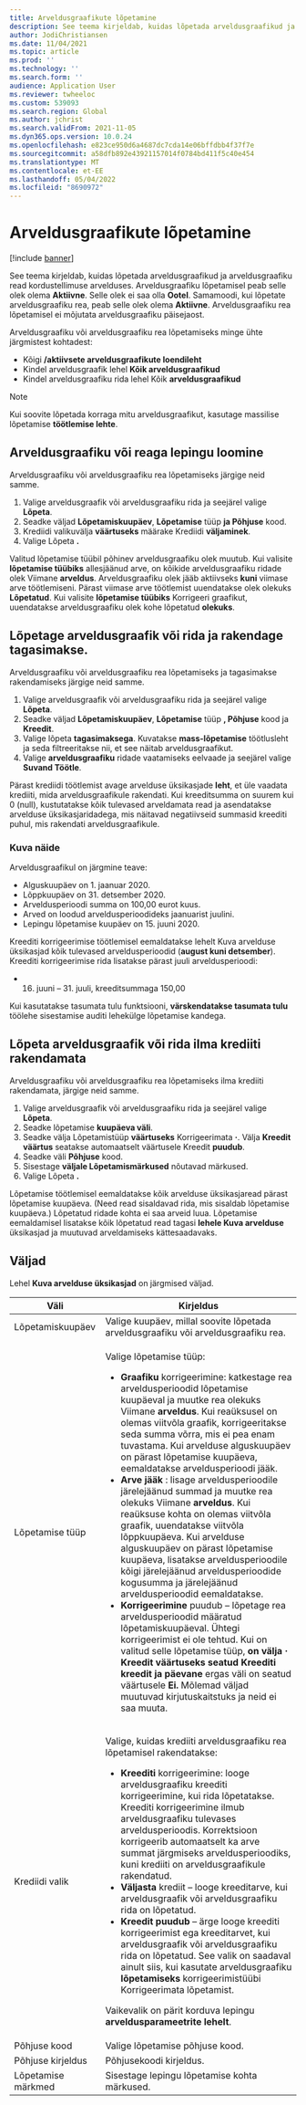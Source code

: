 ```yaml
---
title: Arveldusgraafikute lõpetamine
description: See teema kirjeldab, kuidas lõpetada arveldusgraafikud ja arveldusgraafiku read kordustellimuse arvelduses.
author: JodiChristiansen
ms.date: 11/04/2021
ms.topic: article
ms.prod: ''
ms.technology: ''
ms.search.form: ''
audience: Application User
ms.reviewer: twheeloc
ms.custom: 539093
ms.search.region: Global
ms.author: jchrist
ms.search.validFrom: 2021-11-05
ms.dyn365.ops.version: 10.0.24
ms.openlocfilehash: e823ce950d6a4687dc7cda14e06bffdbb4f37f7e
ms.sourcegitcommit: a58dfb892e43921157014f0784bd411f5c40e454
ms.translationtype: MT
ms.contentlocale: et-EE
ms.lasthandoff: 05/04/2022
ms.locfileid: "8690972"
---
```

# <a name="terminate-billing-schedules"></a>Arveldusgraafikute lõpetamine

[!include [banner](../includes/banner.md)]

See teema kirjeldab, kuidas lõpetada arveldusgraafikud ja arveldusgraafiku read kordustellimuse arvelduses. Arveldusgraafiku lõpetamisel peab selle olek olema **Aktiivne**. Selle olek ei saa olla **Ootel**. Samamoodi, kui lõpetate arveldusgraafiku rea, peab selle olek olema **Aktiivne**. Arveldusgraafiku rea lõpetamisel ei mõjutata arveldusgraafiku päisejaost.

Arveldusgraafiku või arveldusgraafiku rea lõpetamiseks minge ühte järgmistest kohtadest:

- Kõigi **/aktiivsete arveldusgraafikute loendileht**
- Kindel arveldusgraafik lehel **Kõik arveldusgraafikud**
- Kindel arveldusgraafiku rida lehel Kõik **arveldusgraafikud**

> [!NOTE]
> Kui soovite lõpetada korraga mitu arveldusgraafikut, kasutage massilise lõpetamise **töötlemise lehte**.

## <a name="terminate-a-billing-schedule-or-line"></a>Arveldusgraafiku või reaga lepingu loomine

Arveldusgraafiku või arveldusgraafiku rea lõpetamiseks järgige neid samme.

1. Valige arveldusgraafik või arveldusgraafiku rida ja seejärel valige **Lõpeta**. 
2. Seadke väljad **Lõpetamiskuupäev**, **Lõpetamise** tüüp **ja Põhjuse** kood.
3. Krediidi valikuvälja **väärtuseks** määrake Krediidi **väljaminek**.
4. Valige Lõpeta **.**

Valitud lõpetamise tüübil põhinev arveldusgraafiku olek muutub. Kui valisite **lõpetamise tüübiks** allesjäänud arve, on kõikide arveldusgraafiku ridade olek Viimane **arveldus**. Arveldusgraafiku olek jääb aktiivseks **kuni** viimase arve töötlemiseni. Pärast viimase arve töötlemist uuendatakse olek olekuks **Lõpetatud**. Kui valisite **lõpetamise tüübiks** Korrigeeri graafikut, uuendatakse arveldusgraafiku olek kohe lõpetatud **olekuks**.

## <a name="terminate-a-billing-schedule-or-line-and-apply-a-refund"></a>Lõpetage arveldusgraafik või rida ja rakendage tagasimakse.

Arveldusgraafiku või arveldusgraafiku rea lõpetamiseks ja tagasimakse rakendamiseks järgige neid samme.

1. Valige arveldusgraafik või arveldusgraafiku rida ja seejärel valige **Lõpeta**.
2. Seadke väljad **Lõpetamiskuupäev**, **Lõpetamise** tüüp **, Põhjuse** kood ja **Kreedit**.
3. Valige lõpeta **tagasimaksega**. Kuvatakse **mass-lõpetamise** töötlusleht ja seda filtreeritakse nii, et see näitab arveldusgraafikut.
4. Valige **arveldusgraafiku** ridade vaatamiseks eelvaade ja seejärel valige **Suvand Töötle**.

Pärast krediidi töötlemist avage arvelduse üksikasjade **leht**, et üle vaadata krediiti, mida arveldusgraafikule rakendati. Kui kreeditsumma on suurem kui 0 (null), kustutatakse kõik tulevased arveldamata read ja asendatakse arvelduse üksikasjaridadega, mis näitavad negatiivseid summasid kreediti puhul, mis rakendati arveldusgraafikule.

### <a name="view-example"></a>Kuva näide

Arveldusgraafikul on järgmine teave:

- Alguskuupäev on 1. jaanuar 2020.
- Lõppkuupäev on 31. detsember 2020.
- Arveldusperioodi summa on 100,00 eurot kuus.
- Arved on loodud arveldusperioodideks jaanuarist juulini.
- Lepingu lõpetamise kuupäev on 15. juuni 2020.

Kreediti korrigeerimise töötlemisel eemaldatakse lehelt Kuva arvelduse üksikasjad kõik tulevased arveldusperioodid (**august kuni detsember**). Kreediti korrigeerimise rida lisatakse pärast juuli arveldusperioodi:

- 16. juuni – 31. juuli, kreeditsummaga 150,00

Kui kasutatakse tasumata tulu funktsiooni, **värskendatakse tasumata tulu** töölehe sisestamise auditi lehekülge lõpetamise kandega.

## <a name="terminate-a-billing-schedule-or-line-without-applying-a-credit"></a>Lõpeta arveldusgraafik või rida ilma krediiti rakendamata

Arveldusgraafiku või arveldusgraafiku rea lõpetamiseks ilma krediiti rakendamata, järgige neid samme.

1. Valige arveldusgraafik või arveldusgraafiku rida ja seejärel valige **Lõpeta**.
2. Seadke lõpetamise **kuupäeva väli**.
3. Seadke välja Lõpetamistüüp **väärtuseks** Korrigeerimata **·**. Välja **Kreedit väärtus** seatakse automaatselt väärtusele Kreedit **puudub**.
3. Seadke väli **Põhjuse** kood.
4. Sisestage **väljale Lõpetamismärkused** nõutavad märkused.
5. Valige Lõpeta **.** 

Lõpetamise töötlemisel eemaldatakse kõik arvelduse üksikasjaread pärast lõpetamise kuupäeva. (Need read sisaldavad rida, mis sisaldab lõpetamise kuupäeva.) Lõpetatud ridade kohta ei saa arveid luua. Lõpetamise eemaldamisel lisatakse kõik lõpetatud read tagasi **lehele Kuva arvelduse** üksikasjad ja muutuvad arveldamiseks kättesaadavaks.

## <a name="fields"></a>Väljad

Lehel **Kuva arvelduse üksikasjad** on järgmised väljad.

| Väli | Kirjeldus |
|-------|-------------| 
| Lõpetamiskuupäev | Valige kuupäev, millal soovite lõpetada arveldusgraafiku või arveldusgraafiku rea. |
| Lõpetamise tüüp | <p>Valige lõpetamise tüüp:</p><ul><li>**Graafiku** korrigeerimine: katkestage rea arveldusperioodid lõpetamise kuupäeval ja muutke rea olekuks Viimane **arveldus**. Kui reaüksusel on olemas viitvõla graafik, korrigeeritakse seda summa võrra, mis ei pea enam tuvastama. Kui arvelduse alguskuupäev on pärast lõpetamise kuupäeva, eemaldatakse arveldusperioodi jääk.</li><li>**Arve jääk** : lisage arveldusperioodile järelejäänud summad ja muutke rea olekuks Viimane **arveldus**. Kui reaüksuse kohta on olemas viitvõla graafik, uuendatakse viitvõla lõppkuupäeva. Kui arvelduse alguskuupäev on pärast lõpetamise kuupäeva, lisatakse arveldusperioodile kõigi järelejäänud arveldusperioodide kogusumma ja järelejäänud arveldusperioodid eemaldatakse.</li><li>**Korrigeerimine** puudub – lõpetage rea arveldusperioodid määratud lõpetamiskuupäeval. Ühtegi korrigeerimist ei ole tehtud. Kui on valitud selle lõpetamise tüüp, **on välja** **·** **Kreedit väärtuseks seatud Kreediti kreedit ja päevane** ergas väli on seatud väärtusele **Ei.** Mõlemad väljad muutuvad kirjutuskaitstuks ja neid ei saa muuta.</li></ul> |
| Krediidi valik | <p>Valige, kuidas krediiti arveldusgraafiku rea lõpetamisel rakendatakse:</p><ul><li>**Kreediti** korrigeerimine: looge arveldusgraafiku kreediti korrigeerimine, kui rida lõpetatakse. Kreediti korrigeerimine ilmub arveldusgraafiku tulevases arveldusperioodis. Korrektsioon korrigeerib automaatselt ka arve summat järgmiseks arveldusperioodiks, kuni krediiti on arveldusgraafikule rakendatud.</li><li>**Väljasta** krediit – looge kreeditarve, kui arveldusgraafik või arveldusgraafiku rida on lõpetatud.</li><li>**Kreedit puudub** – ärge looge kreediti korrigeerimist ega kreeditarvet, kui arveldusgraafik või arveldusgraafiku rida on lõpetatud. See valik on saadaval ainult siis, kui kasutate arveldusgraafiku **lõpetamiseks** korrigeerimistüübi Korrigeerimata lõpetamist.</li></ul><p>Vaikevalik on pärit korduva lepingu **arveldusparameetrite lehelt**.</p> |
| Põhjuse kood | Valige lõpetamise põhjuse kood. |
| Põhjuse kirjeldus | Põhjusekoodi kirjeldus. |
| Lõpetamise märkmed | Sisestage lepingu lõpetamise kohta märkused. |

<!--## Additional information-->
